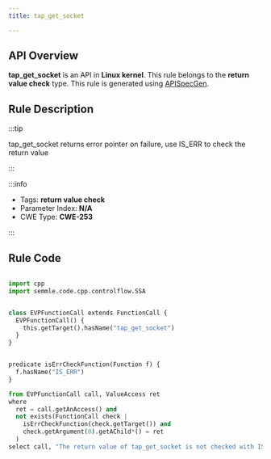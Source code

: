 ```yaml
---
title: tap_get_socket

---
```



## API Overview
**tap_get_socket** is an API in **Linux kernel**. This rule belongs to the **return value check** type. This rule is generated using [APISpecGen](../../tools/APISpecGen).
## Rule Description

:::tip

tap_get_socket returns error pointer on failure, use IS_ERR to check the return value

:::

:::info

- Tags: **return value check**
- Parameter Index: **N/A**
- CWE Type: **CWE-253**

:::

## Rule Code
```python

import cpp
import semmle.code.cpp.controlflow.SSA


class EVPFunctionCall extends FunctionCall {
  EVPFunctionCall() {
    this.getTarget().hasName("tap_get_socket")
  }
}


predicate isErrCheckFunction(Function f) {
  f.hasName("IS_ERR") 
}

from EVPFunctionCall call, ValueAccess ret
where
  ret = call.getAnAccess() and
  not exists(FunctionCall check |
    isErrCheckFunction(check.getTarget()) and
    check.getArgument(0).getAChild*() = ret
  )
select call, "The return value of tap_get_socket is not checked with IS_ERR."
    
```